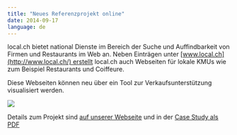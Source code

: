 ```yaml
---
title: "Neues Referenzprojekt online"
date: 2014-09-17
language: de
---
```


local.ch bietet national Dienste im Bereich der Suche und Auffindbarkeit von Firmen und Restaurants im Web an. Neben Einträgen unter [www.local.ch](http://www.local.ch/) erstellt local.ch auch Webseiten für lokale KMUs wie zum Beispiel Restaurants und Coiffeure.

Diese Webseiten können neu über ein Tool zur Verkaufsunterstützung visualisiert werden. 

![](/images/tumblr_inline_nc1tgu4MB41rgk4c8.jpg)

Details zum Projekt sind [auf unserer Webseite](http://www.simplificator.com/de/projects/54-salesunterstutzung-mit-visualisierungstool) und in der [Case Study als PDF](http://cdn.simplificator.com/uploads/case_study/file/8/140917_Simplificator-case-study-Local-app.pdf)
